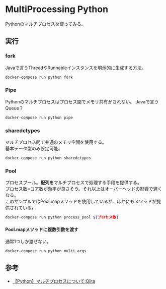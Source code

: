 # MultiProcessing Python

Pythonのマルチプロセスを使ってみる。

## 実行

### fork

Javaで言うThreadやRunnableインスタンスを明示的に生成する方法。

``` sh
docker-compose run python fork
```

### Pipe

Pythonのマルチプロセスはプロセス間でメモリ共有がされない。
Javaで言うQueue？  

``` sh
docker-compose run python pipe
```

### sharedctypes

マルチプロセス間で共通のメモリ空間を使用する。  
基本データ型のみ設定可能。

``` sh
docker-compose run python sharedctypes
```

### Pool

プロセスプール。**配列を**マルチプロセスで処理する手段を提供する。  
プロセス数=コア数が効率が良さそう。それ以上はオーバーヘッドの影響で遅くなる。  
このサンプルではPool.mapメソッドを使用しているが、ほかにもメソッドが提供されている。

``` sh
docker-compose run python process_pool ${プロセス数}
```

#### Pool.mapメソッドに複数引数を渡す

通常1つしか渡せない。

``` sh
docker-compose run python multi_args
```

## 参考

- [【Python】マルチプロセスについて:Qiita](https://qiita.com/y518gaku/items/db3b0ced6d62b616f961)
